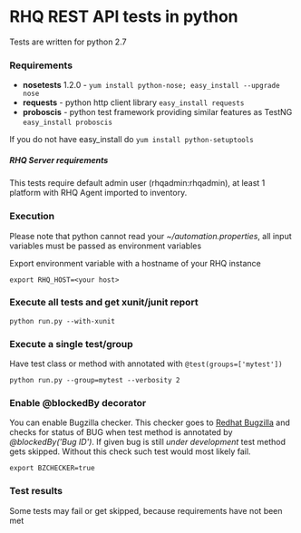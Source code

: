 # RHQ REST API tests in python

Tests are written for python 2.7
### Requirements
* **nosetests** 1.2.0  - ```yum install python-nose; easy_install --upgrade
nose``` 
* **requests** - python http client library ```easy_install requests```
* **proboscis** - python test framework providing similar features as TestNG
    ```easy_install proboscis```

If you do not have easy_install do ```yum install python-setuptools```

##### RHQ Server requirements

This tests require default admin user (rhqadmin:rhqadmin), at least 1 platform with RHQ Agent imported to inventory.

### Execution

Please note that python cannot read your *~/automation.properties*, all input variables must be passed as environment variables

Export environment variable with a hostname of your RHQ instance

```export RHQ_HOST=<your host>```

### Execute all tests and get xunit/junit report
```python run.py --with-xunit```

### Execute a single test/group 
Have test class or method with annotated with ```@test(groups=['mytest'])```

```python run.py --group=mytest --verbosity 2```

### Enable @blockedBy decorator
You can enable Bugzilla checker. This checker goes to [Redhat Bugzilla](https://bugzilla.redhat.com) and checks for status of BUG when test method is annotated by *@blockedBy('Bug ID')*. If 
given bug is still
 *under development* test method gets skipped. Without this check such test would most likely fail.

```export BZCHECKER=true```

### Test results

Some tests may fail or get skipped, because requirements have not been met
